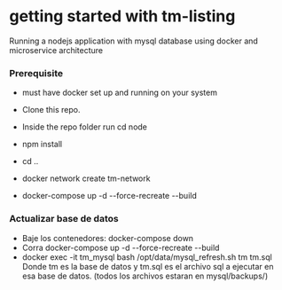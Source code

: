 # getting started with tm-listing

Running a nodejs application with mysql database using docker and microservice architecture

### Prerequisite

- must have docker set up and running on your system

- Clone this repo.

- Inside the repo folder run cd node

- npm install

- cd ..

- docker network create tm-network

- docker-compose up -d --force-recreate --build



### Actualizar base de datos 
- Baje los contenedores: docker-compose down
- Corra docker-compose up -d --force-recreate --build
- docker exec -it tm_mysql bash /opt/data/mysql_refresh.sh tm tm.sql
Donde tm es la base de datos y tm.sql es el archivo sql a ejecutar en esa base de datos.
(todos los archivos estaran en mysql/backups/)





